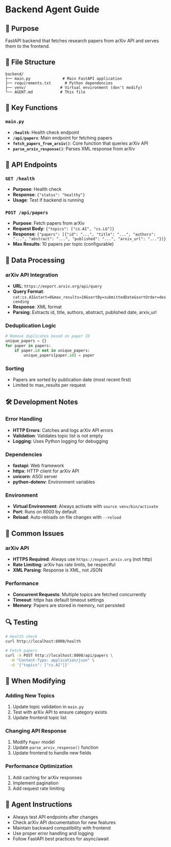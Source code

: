 # Backend Agent Guide

## 🎯 Purpose

FastAPI backend that fetches research papers from arXiv API and serves them to the frontend.

## 📁 File Structure

```text
backend/
├── main.py              # Main FastAPI application
├── requirements.txt      # Python dependencies
├── venv/               # Virtual environment (don't modify)
└── AGENT.md            # This file
```

## 🚀 Key Functions

### `main.py`

- **`/health`**: Health check endpoint
- **`/api/papers`**: Main endpoint for fetching papers
- **`fetch_papers_from_arxiv()`**: Core function that queries arXiv API
- **`parse_arxiv_response()`**: Parses XML response from arXiv

## 🔧 API Endpoints

### `GET /health`

- **Purpose**: Health check
- **Response**: `{"status": "healthy"}`
- **Usage**: Test if backend is running

### `POST /api/papers`

- **Purpose**: Fetch papers from arXiv
- **Request Body**: `{"topics": ["cs.AI", "cs.LG"]}`
- **Response**: `{"papers": [{"id": "...", "title": "...", "authors": "...", "abstract": "...", "published": "...", "arxiv_url": "..."}]}`
- **Max Results**: 10 papers per topic (configurable)

## 🔄 Data Processing

### arXiv API Integration

- **URL**: `https://export.arxiv.org/api/query`
- **Query Format**: `cat:cs.AI&start=0&max_results=10&sortBy=submittedDate&sortOrder=descending`
- **Response**: XML format
- **Parsing**: Extracts id, title, authors, abstract, published date, arxiv_url

### Deduplication Logic

```python
# Remove duplicates based on paper ID
unique_papers = {}
for paper in papers:
    if paper.id not in unique_papers:
        unique_papers[paper.id] = paper
```

### Sorting

- Papers are sorted by publication date (most recent first)
- Limited to max_results per request

## 🛠️ Development Notes

### Error Handling

- **HTTP Errors**: Catches and logs arXiv API errors
- **Validation**: Validates topic list is not empty
- **Logging**: Uses Python logging for debugging

### Dependencies

- **fastapi**: Web framework
- **httpx**: HTTP client for arXiv API
- **uvicorn**: ASGI server
- **python-dotenv**: Environment variables

### Environment

- **Virtual Environment**: Always activate with `source venv/bin/activate`
- **Port**: Runs on 8000 by default
- **Reload**: Auto-reloads on file changes with `--reload`

## 🐛 Common Issues

### arXiv API

- **HTTPS Required**: Always use `https://export.arxiv.org` (not http)
- **Rate Limiting**: arXiv has rate limits, be respectful
- **XML Parsing**: Response is XML, not JSON

### Performance

- **Concurrent Requests**: Multiple topics are fetched concurrently
- **Timeout**: httpx has default timeout settings
- **Memory**: Papers are stored in memory, not persisted

## 🔍 Testing

```bash
# Health check
curl http://localhost:8000/health

# Fetch papers
curl -X POST http://localhost:8000/api/papers \
  -H "Content-Type: application/json" \
  -d '{"topics": ["cs.AI"]}'
```

## 📝 When Modifying

### Adding New Topics

1. Update topic validation in `main.py`
2. Test with arXiv API to ensure category exists
3. Update frontend topic list

### Changing API Response

1. Modify `Paper` model
2. Update `parse_arxiv_response()` function
3. Update frontend to handle new fields

### Performance Optimization

1. Add caching for arXiv responses
2. Implement pagination
3. Add request rate limiting

## 🎯 Agent Instructions

- Always test API endpoints after changes
- Check arXiv API documentation for new features
- Maintain backward compatibility with frontend
- Use proper error handling and logging
- Follow FastAPI best practices for async/await
